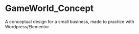 # GameWorld_Concept
A conceptual design for a small business, made to practice with Wordpress/Elementor
